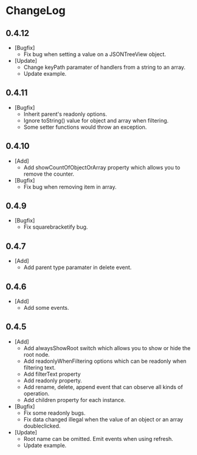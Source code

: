 ChangeLog
========

0.4.12
-------
 - [Bugfix]
    - Fix bug when setting a value on a JSONTreeView object.
 - [Update]
    - Change keyPath paramater of handlers from a string to an array.
    - Update example.


0.4.11
-------
 - [Bugfix]
    - Inherit parent's readonly options.
    - Ignore toString() value for object and array when filtering.
    - Some setter functions would throw an exception.


0.4.10
-------
 - [Add]
    - Add showCountOfObjectOrArray property which allows you to remove the counter.
 - [Bugfix]
    - Fix bug when removing item in array.


0.4.9
-------
 - [Bugfix]
    - Fix squarebracketify bug.


0.4.7
-------
 - [Add]
    - Add parent type paramater in delete event.


0.4.6
-------
 - [Add]
    - Add some events.


0.4.5
-------
 - [Add]
    - Add alwaysShowRoot switch which allows you to show or hide the root node.
    - Add readonlyWhenFiltering options which can be readonly when filtering text.
    - Add filterText property
    - Add readonly property.
    - Add rename, delete, append event that can observe all kinds of operation.
    - Add children property for each instance.
 - [Bugfix]
    - Fix some readonly bugs.
    - Fix data changed illegal when the value of an object or an array doubleclicked.
 - [Update]
    - Root name can be omitted. Emit events when using refresh.
    - Update example.





